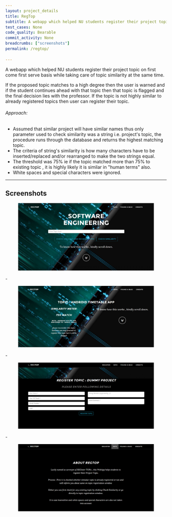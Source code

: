 ```yaml
---
layout: project_details
title: RegTop
subtitle: A webapp which helped NU students register their project topic on first come first serve basis while taking care of topic similarity
test_cases: None
code_quality: Bearable
commit_activity: None
breadcrumbs: ["screenshots"]
permalink: /regtop/

---
```

<div class="content" markdown="1">

A webapp which helped NU students register their project topic on first come first serve basis while taking care of topic similarity at the same time.

If the proposed topic matches to a high degree then the user is warned and if the student continues ahead with that topic then that topic is flagged and the final decision lies with the professor.
If the topic is not highly similar to already registered topics then user can register their topic.
###### Approach:
- Assumed that similar project will have similar names thus only parameter used to check similarity was a string i.e. project's topic, the procedure runs through the database and returns the highest matching topic.
- The criteria of string's similarity is how many characters have to be inserted/replaced and/or rearranged to make the two strings equal.
- The threshold was 75% ie if the topic matched more than 75% to existing topic , it is highly likely it is similar in "human terms" also.
- White spaces and special characters were ignored.

---

## Screenshots

</div>

<figure class="image is-16by9">
    <img src="/img/regtop/landscape/0.png">
</figure>
-
<figure class="image is-16by9">
    <img src="/img/regtop/landscape/1.png">
</figure>
-
<figure class="image is-16by9">
    <img src="/img/regtop/landscape/2.png">
</figure>
-
<figure class="image is-16by9">
    <img src="/img/regtop/landscape/3.png">
</figure>

